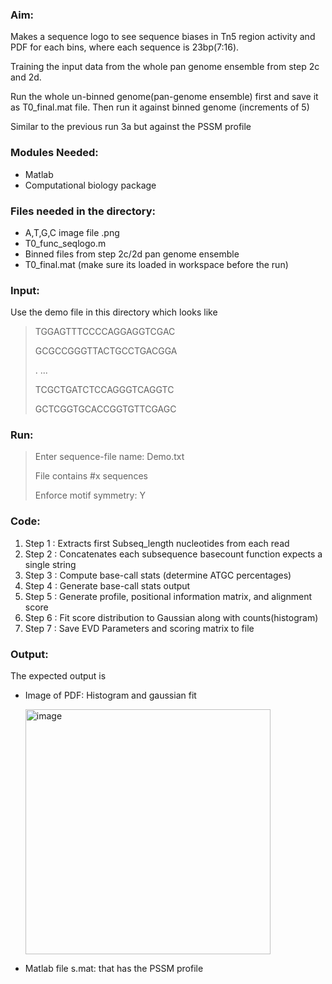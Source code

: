 ### Aim: 
Makes a sequence logo to see sequence biases in Tn5 region activity and PDF for each bins, where each sequence is 23bp(7:16).

Training the input data from the whole pan genome ensemble from step 2c and 2d.

Run the whole un-binned genome(pan-genome ensemble) first and save it as T0_final.mat file. Then run it against binned genome (increments of 5)

Similar to the previous run 3a but against the PSSM profile
     
### Modules Needed: 
* Matlab
* Computational biology package 

### Files needed in the directory:
* A,T,G,C image file .png
* T0_func_seqlogo.m
* Binned files from step 2c/2d pan genome ensemble 
* T0_final.mat (make sure its loaded in workspace before the run)

### Input: 
Use the demo file in this directory which looks like
> TGGAGTTTCCCCAGGAGGTCGAC
>
> GCGCCGGGTTACTGCCTGACGGA
>           
>.         ...
>
> TCGCTGATCTCCAGGGTCAGGTC
>
> GCTCGGTGCACCGGTGTTCGAGC

### Run:
>Enter sequence-file name: Demo.txt 
>
>File contains #x sequences
>
>Enforce motif symmetry: Y

### Code:
1. Step 1 : Extracts first Subseq_length nucleotides from each read
1. Step 2 : Concatenates each subsequence basecount function expects a single string
1. Step 3 : Compute base-call stats (determine ATGC percentages)
1. Step 4 : Generate base-call stats output
1. Step 5 : Generate profile, positional information matrix, and alignment score
1. Step 6 : Fit score distribution to Gaussian along with counts(histogram)
1. Step 7 : Save EVD Parameters and scoring matrix to file

### Output: 
The expected output is 

* Image of PDF: Histogram and gaussian fit 

  <img width="392" alt="image" src="https://user-images.githubusercontent.com/55808380/168490804-9ba766a6-d349-43d1-a18a-f142d8bd534e.png">

* Matlab file s.mat: that has the PSSM profile

